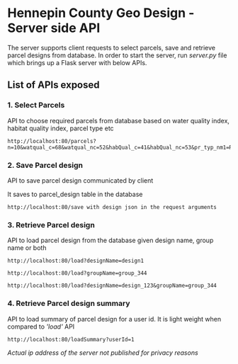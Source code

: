 # Hennepin County Geo Design - Server side API

The server supports client requests to select parcels, save and retrieve parcel designs from database. In order to start the server, run *server.py* file which brings up a Flask server with below APIs.

## List of APIs exposed
### 1. Select Parcels
API to choose required parcels from database based on water quality index, habitat quality index, parcel type etc
    
    http://localhost:80/parcels?n=10&watqual_c=68&watqual_nc=52&habQual_c=41&habQual_nc=53&pr_typ_nm1=RESIDENTIAL
    
### 2. Save Parcel design
API to save parcel design communicated by client 
    
It saves to parcel_design table in the database
    
    http://localhost:80/save with design json in the request arguments
    
 ### 3. Retrieve Parcel design
API to load parcel design from the database given design name, group name or both   

    http://localhost:80/load?designName=design1
    
    http://localhost:80/load?groupName=group_344
    
    http://localhost:80/load?designName=design_123&groupName=group_344
    
### 4. Retrieve Parcel design summary
API to load summary of parcel design for a user id. It is light weight when compared to *'load'* API
    
    http://localhost:80/loadSummary?userId=1
    
*Actual ip address of the server not published for privacy reasons*
